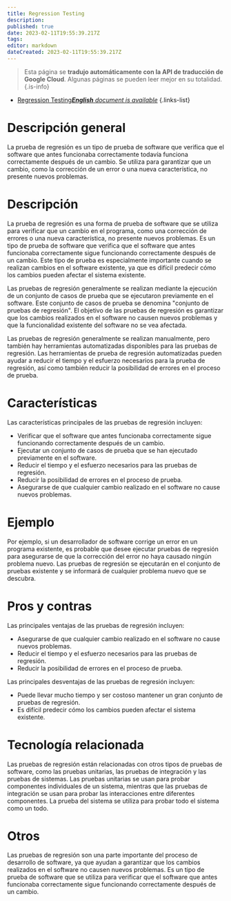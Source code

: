 ```yaml
---
title: Regression Testing
description: 
published: true
date: 2023-02-11T19:55:39.217Z
tags: 
editor: markdown
dateCreated: 2023-02-11T19:55:39.217Z
---
```


> Esta página se **tradujo automáticamente con la API de traducción de Google Cloud**.
Algunas páginas se pueden leer mejor en su totalidad.{.is-info}



- [Regression Testing***English** document is available*](/en/Knowledge-base/Dictionary/regression-testing)
{.links-list}


# Descripción general
La prueba de regresión es un tipo de prueba de software que verifica que el software que antes funcionaba correctamente todavía funciona correctamente después de un cambio. Se utiliza para garantizar que un cambio, como la corrección de un error o una nueva característica, no presente nuevos problemas.

# Descripción
La prueba de regresión es una forma de prueba de software que se utiliza para verificar que un cambio en el programa, como una corrección de errores o una nueva característica, no presente nuevos problemas. Es un tipo de prueba de software que verifica que el software que antes funcionaba correctamente sigue funcionando correctamente después de un cambio. Este tipo de prueba es especialmente importante cuando se realizan cambios en el software existente, ya que es difícil predecir cómo los cambios pueden afectar el sistema existente.

Las pruebas de regresión generalmente se realizan mediante la ejecución de un conjunto de casos de prueba que se ejecutaron previamente en el software. Este conjunto de casos de prueba se denomina "conjunto de pruebas de regresión". El objetivo de las pruebas de regresión es garantizar que los cambios realizados en el software no causen nuevos problemas y que la funcionalidad existente del software no se vea afectada.

Las pruebas de regresión generalmente se realizan manualmente, pero también hay herramientas automatizadas disponibles para las pruebas de regresión. Las herramientas de prueba de regresión automatizadas pueden ayudar a reducir el tiempo y el esfuerzo necesarios para la prueba de regresión, así como también reducir la posibilidad de errores en el proceso de prueba.

# Características
Las características principales de las pruebas de regresión incluyen:

- Verificar que el software que antes funcionaba correctamente sigue funcionando correctamente después de un cambio.
- Ejecutar un conjunto de casos de prueba que se han ejecutado previamente en el software.
- Reducir el tiempo y el esfuerzo necesarios para las pruebas de regresión.
- Reducir la posibilidad de errores en el proceso de prueba.
- Asegurarse de que cualquier cambio realizado en el software no cause nuevos problemas.

# Ejemplo
Por ejemplo, si un desarrollador de software corrige un error en un programa existente, es probable que desee ejecutar pruebas de regresión para asegurarse de que la corrección del error no haya causado ningún problema nuevo. Las pruebas de regresión se ejecutarán en el conjunto de pruebas existente y se informará de cualquier problema nuevo que se descubra.

# Pros y contras
Las principales ventajas de las pruebas de regresión incluyen:

- Asegurarse de que cualquier cambio realizado en el software no cause nuevos problemas.
- Reducir el tiempo y el esfuerzo necesarios para las pruebas de regresión.
- Reducir la posibilidad de errores en el proceso de prueba.

Las principales desventajas de las pruebas de regresión incluyen:

- Puede llevar mucho tiempo y ser costoso mantener un gran conjunto de pruebas de regresión.
- Es difícil predecir cómo los cambios pueden afectar el sistema existente.

# Tecnología relacionada
Las pruebas de regresión están relacionadas con otros tipos de pruebas de software, como las pruebas unitarias, las pruebas de integración y las pruebas de sistemas. Las pruebas unitarias se usan para probar componentes individuales de un sistema, mientras que las pruebas de integración se usan para probar las interacciones entre diferentes componentes. La prueba del sistema se utiliza para probar todo el sistema como un todo.

# Otros
Las pruebas de regresión son una parte importante del proceso de desarrollo de software, ya que ayudan a garantizar que los cambios realizados en el software no causen nuevos problemas. Es un tipo de prueba de software que se utiliza para verificar que el software que antes funcionaba correctamente sigue funcionando correctamente después de un cambio.